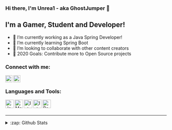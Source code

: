 ### Hi there, I'm Unrea1 - aka GhostJumper 👋

## I'm a Gamer, Student and Developer!

-   🔭 I’m currently working as a Java Spring Developer!
-   🌱 I’m currently learning Spring Boot
-   👯 I’m looking to collaborate with other content creators
-   🥅 2020 Goals: Contribute more to Open Source projects

### Connect with me:

[<img align="left" alt="Unrea1 | Steam" width="22px" src="https://cdn.jsdelivr.net/npm/simple-icons@3.4.1/icons/steam.svg" />][steam]
[<img align="left" alt="Unrea1 | Steam" width="22px" src="https://cdn.jsdelivr.net/npm/simple-icons@3.4.1/icons/discord.svg" />][discord]

<br />

### Languages and Tools:

[<img align="left" alt="Java" width="26px" src="https://cdn.jsdelivr.net/npm/simple-icons@3.4.1/icons/java.svg" />][java]
[<img align="left" alt="Maven" width="26px" src="https://cdn.jsdelivr.net/npm/simple-icons@3.4.1/icons/apachemaven.svg" />][maven]
[<img align="left" alt="IntelliJ" width="26px" src="https://cdn.jsdelivr.net/npm/simple-icons@3.4.1/icons/intellijidea.svg" />][intellij]
[<img align="left" alt="IntelliJ" width="26px" src="https://cdn.jsdelivr.net/npm/simple-icons@3.4.1/icons/pycharm.svg" />][pycharm]
[<img align="left" alt="Paython" width="26px" src="https://cdn.jsdelivr.net/npm/simple-icons@3.4.1/icons/python.svg" />][python]

<br />
<br />

* * *

<details>
  <summary>:zap: Github Stats</summary>

  <img align="left" alt="Unrea1's Github Stats" src="https://github-readme-stats.vercel.app/api?username=GhostJumper" />

</details>

[steam]: https://steamcommunity.com/id/Unr3a1/
[discord]: https://steamcommunity.com/id/Unr3a1/
[java]: https://www.java.com/
[maven]: https://maven.apache.org/
[intellij]: https://www.jetbrains.com/idea/
[pycharm]: https://www.jetbrains.com/pycharm/
[python]: https://www.python.org/
